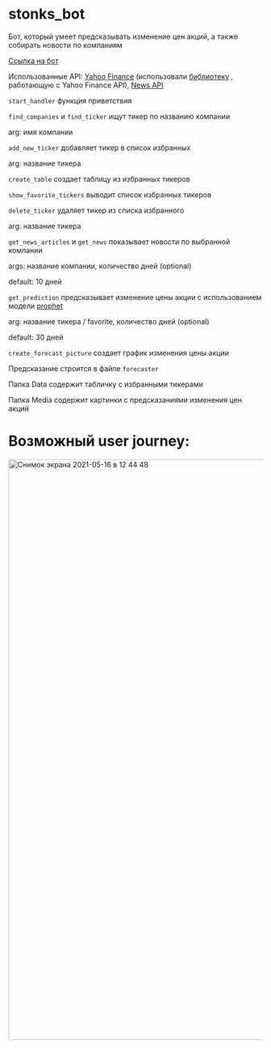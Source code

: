 # stonks_bot
Бот, который умеет предсказывать изменение цен акций, а также собирать новости по компаниям

[Ссылка на бот](https://t.me/HSE_stonks_bot)

Использованные API: [Yahoo Finance](https://finance.yahoo.com/quotes/API,Documentation/view/v1/) (использовали [библиотеку](http://theautomatic.net/yahoo_fin-documentation/)
, работающую с Yahoo Finance API), [News API](https://newsapi.org/)

`start_handler` функция приветствия

`find_companies` и `find_ticker` ищут тикер по названию компании

arg: имя компании

`add_new_ticker` добавляет тикер в список избранных

arg: название тикера

`create_table` создает таблицу из избранных тикеров

`show_favorite_tickers` выводит список избранных тикеров

`delete_ticker` удаляет тикер из списка избранного

arg: название тикера

`get_news_articles` и `get_news` показывает новости по выбранной компании

args: название компании, количество дней (optional)

default: 10 дней

`get_prediction` предсказывает изменение цены акции с использованием модели [prophet](https://facebook.github.io/prophet/)

arg: название тикера / favorite, количество дней (optional)

default: 30 дней

`create_forecast_picture` создает график изменения цены акции

Предсказание строится в файле `forecaster`

Папка Data содержит табличку с избранными тикерами

Папка Media содержит картинки с предсказаниями изменения цен акций

# Возможный user journey:

<img width="1149" alt="Снимок экрана 2021-05-16 в 12 44 48" src="https://user-images.githubusercontent.com/83905822/118392876-82989080-b644-11eb-917e-03157475212c.png">
